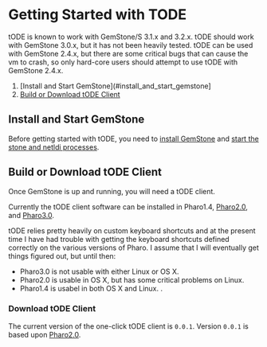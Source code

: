 # Getting Started with TODE

tODE is known to work with GemStone/S 3.1.x and 3.2.x. tODE should work with
GemStone 3.0.x, but it has not been heavily tested. tODE can be used with 
GemStone 2.4.x, but there are some critical bugs that can cause the vm to 
crash, so only hard-core users should attempt to use tODE with GemStone 2.4.x.

1. [Install and Start GemStone](#install_and_start_gemstone]
2. [Build or Download tODE Client](#build_or_download_tode_client)

## Install and Start GemStone

Before getting started with tODE, you need to [install GemStone][1] and 
[start the stone and netldi processes][2]. 

## Build or Download tODE Client
Once GemStone is up and running, you will need a tODE client. 

Currently the tODE client software can be installed in Pharo1.4, 
[Pharo2.0][4], and [Pharo3.0][5]. 

tODE relies pretty heavily on custom keyboard shortcuts and at the present
time I have had trouble with getting the keyboard shortcuts defined correctly on
the various versions of Pharo. I assume that I will eventually get things 
figured out, but until then:

* Pharo3.0 is not usable with either Linux or OS X.
* Pharo2.0 is usable in OS X, but has some critical problems on Linux.
* Pharo1.4 is usabel in both OS X and Linux. .

### Download tODE Client
The current version of the one-click tODE client is `0.0.1`. Version `0.0.1` is
based upon [Pharo2.0][4].
### Build tODE Client
#### Install Client Code
#### Install GemStone GCI libraries

[1]: https://github.com/glassdb/webEditionHome/blob/master/docs/install/gettingStartedWithWebEdition.md#installing-gemstones
[2]: https://github.com/glassdb/webEditionHome/blob/master/docs/install/gettingStartedWithWebEdition.md#running-web-edition
[3]: http://seaside.gemtalksystems.com/tODE/tODE_0.0.1.app.zip
[4]: http://old.pharo-project.org/pharo-download/release-2-0
[5]: http://pharo.org/download
